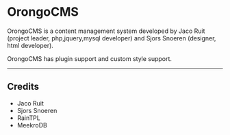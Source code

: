 # OrongoCMS #
OrongoCMS is a content management system developed by Jaco Ruit (project leader, php,jquery,mysql developer) and Sjors Snoeren (designer, html developer).

OrongoCMS has plugin support and custom style support.







---


## Credits ##
  * Jaco Ruit
  * Sjors Snoeren
  * RainTPL
  * MeekroDB